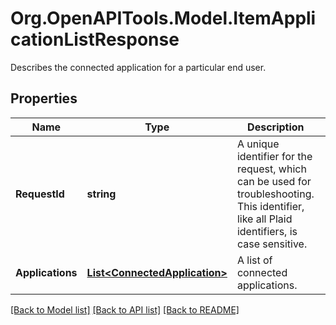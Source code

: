 # Org.OpenAPITools.Model.ItemApplicationListResponse
Describes the connected application for a particular end user.

## Properties

Name | Type | Description | Notes
------------ | ------------- | ------------- | -------------
**RequestId** | **string** | A unique identifier for the request, which can be used for troubleshooting. This identifier, like all Plaid identifiers, is case sensitive. | [optional] 
**Applications** | [**List&lt;ConnectedApplication&gt;**](ConnectedApplication.md) | A list of connected applications. | 

[[Back to Model list]](../README.md#documentation-for-models) [[Back to API list]](../README.md#documentation-for-api-endpoints) [[Back to README]](../README.md)

